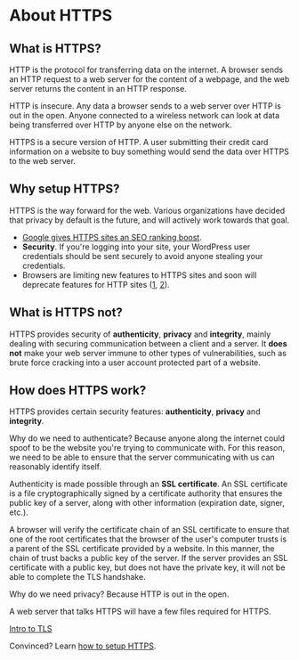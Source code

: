 # About HTTPS

## What is HTTPS?

HTTP is the protocol for transferring data on the internet. A browser
sends an HTTP request to a web server for the content of a webpage, and the web server
returns the content in an HTTP response.

HTTP is insecure. Any data a browser sends to a web server over HTTP is out in the open.
Anyone connected to a wireless network can look at data being transferred over HTTP by
anyone else on the network.

HTTPS is a secure version of HTTP. A user submitting their credit card information
on a website to buy something would send the data over HTTPS to the web server.

## Why setup HTTPS?

HTTPS is the way forward for the web. Various organizations have decided that privacy
by default is the future, and will actively work towards that goal.

* [Google gives HTTPS sites an SEO ranking boost](http://googlewebmastercentral.blogspot.com/2014/08/https-as-ranking-signal.html).
* **Security**. If you're logging into your site, your WordPress user credentials
should be sent securely to avoid anyone stealing your credentials.
* Browsers are limiting new features to HTTPS sites and soon will deprecate features for HTTP sites ([1](https://blog.mozilla.org/security/2015/04/30/deprecating-non-secure-http/), [2](https://www.chromium.org/Home/chromium-security/marking-http-as-non-secure)).

## What is HTTPS not?

HTTPS provides security of **authenticity**, **privacy** and **integrity**, mainly
dealing with securing communication between a client and a server. It **does not**
make your web server immune to other types of vulnerabilities, such as brute force
cracking into a user account protected part of a website.

## How does HTTPS work?

HTTPS provides certain security features: **authenticity**, **privacy** and **integrity**.

Why do we need to authenticate? Because anyone along the internet could spoof to be
the website you're trying to communicate with. For this reason, we need to be able
to ensure that the server communicating with us can reasonably identify itself.

Authenticity is made possible through an **SSL certificate**. An SSL certificate is
a file cryptographically signed by a certificate authority that ensures the public key
of a server, along with other information (expiration date, signer, etc.).

A browser will verify the certificate chain of an SSL certificate to ensure that one
of the root certificates that the browser of the user's computer trusts is a parent
of the SSL certificate provided by a website. In this manner, the chain of trust
backs a public key of the server. If the server provides an SSL certificate with a
public key, but does not have the private key, it will not be able to complete the
TLS handshake.

Why do we need privacy? Because HTTP is out in the open.

A web server that talks HTTPS will have a few files required for HTTPS.

[Intro to TLS](http://chimera.labs.oreilly.com/books/1230000000545/ch04.html)

Convinced? Learn [how to setup HTTPS](https-setup-guide.md).